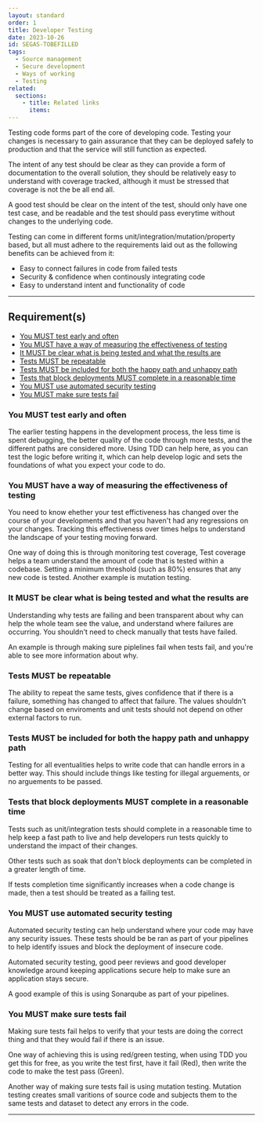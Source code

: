 ```yaml
---
layout: standard
order: 1
title: Developer Testing
date: 2023-10-26
id: SEGAS-TOBEFILLED
tags:
  - Source management
  - Secure development
  - Ways of working
  - Testing
related:
  sections:
    - title: Related links
      items:
---
```


Testing code forms part of the core of developing code. Testing your changes is necessary to gain assurance that they can be deployed safely to production and that the service will still function as expected.

The intent of any test should be clear as they can provide a form of documentation to the overall solution, they should be relatively easy to understand with coverage tracked, although it must be stressed that coverage is not the be all end all.

A good test should be clear on the intent of the test, should only have one test case, and be readable and the test should pass everytime without changes to the underlying code.

Testing can come in different forms unit/integration/mutation/property based, but all must adhere to the requirements laid out as the following benefits can be achieved from it:

- Easy to connect failures in code from failed tests
- Security & confidence when continously integrating code
- Easy to understand intent and functionality of code

---

## Requirement(s)

- [You MUST test early and often](#you-must-test-early-and-often)
- [You MUST have a way of measuring the effectiveness of testing](#you-must-have-a-way-of-measuring-the-effectiveness-of-testing)
- [It MUST be clear what is being tested and what the results are](#it-must-be-clear-what-is-being-tested-and-what-the-results-are)
- [Tests MUST be repeatable](#tests-must-be-repeatable)
- [Tests MUST be included for both the happy path and unhappy path](#tests-must-be-included-for-both-the-happy-path-and-unhappy-path)
- [Tests that block deployments MUST complete in a reasonable time](#tests-that-block-deployments-must-complete-in-a-reasonable-time)
- [You MUST use automated security testing](#you-must-use-automated-security-testing)
- [You MUST make sure tests fail](#you-must-make-sure-tests-fail)

### You MUST test early and often

The earlier testing happens in the development process, the less time is spent debugging, the better quality of the code through more tests, and the different paths are considered more. Using TDD can help here, as you can test the logic before writing it, which can help develop logic and sets the foundations of what you expect your code to do.

### You MUST have a way of measuring the effectiveness of testing

You need to know ehether your test effictiveness has changed over the course of your developments and that you haven't had any regressions on your changes. Tracking this effectiveness over times helps to understand the landscape of your testing moving forward.

One way of doing this is through monitoring test coverage, Test coverage helps a team understand the amount of code that is tested within a codebase. Setting a minimum threshold (such as 80%) ensures that any new code is tested. Another example is mutation testing.

### It MUST be clear what is being tested and what the results are

Understanding why tests are failing and been transparent about why can help the whole team see the value, and understand where failures are occurring. You shouldn't need to check manually that tests have failed.

An example is through making sure piplelines fail when tests fail, and you're able to see more information about why.

### Tests MUST be repeatable

The ability to repeat the same tests, gives confidence that if there is a failure, something has changed to affect that failure. The values shouldn't change based on enviroments and unit tests should not depend on other external factors to run.

### Tests MUST be included for both the happy path and unhappy path

Testing for all eventualities helps to write code that can handle errors in a better way. This should include things like testing for illegal arguements, or no arguements to be passed.

### Tests that block deployments MUST complete in a reasonable time

Tests such as unit/integration tests should complete in a reasonable time to help keep a fast path to live and help developers run tests quickly to understand the impact of their changes.

Other tests such as soak that don't block deployments can be completed in a greater length of time.

If tests completion time significantly increases when a code change is made, then a test should be treated as a failing test.

### You MUST use automated security testing

Automated security testing can help understand where your code may have any security issues. These tests should be be ran as part of your pipelines to help identify issues and block the deployment of insecure code.

Automated security testing, good peer reviews and good developer knowledge around keeping applications secure help to make sure an application stays secure.

A good example of this is using Sonarqube as part of your pipelines.

### You MUST make sure tests fail

Making sure tests fail helps to verify that your tests are doing the correct thing and that they would fail if there is an issue.

One way of achieving this is using red/green testing, when using TDD you get this for free, as you write the test first, have it fail (Red), then write the code to make the test pass (Green).

Another way of making sure tests fail is using mutation testing. Mutation testing creates small varitions of source code and subjects them to the same tests and dataset to detect any errors in the code.

---
